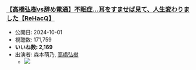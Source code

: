 ### [【高橋弘樹vs辞め電通】不眠症…耳をすませば見て、人生変わりました【ReHacQ】](https://www.youtube.com/watch?v=7rF8MlFjunM)
-   公開日: 2024-10-01
-   視聴数: 171,759
-   **いいね数: 2,169**
-   出演者: 森本萌乃, [高橋弘樹](/rehacq_fan/people/高橋弘樹 "wikilink")
    - [![](https://img.youtube.com/vi/7rF8MlFjunM/hqdefault.jpg)](https://www.youtube.com/watch?v=7rF8MlFjunM)
